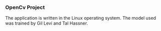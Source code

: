 ### OpenCv Project 

The application is written in the Linux operating system.
The model used was trained by Gil Levi and Tal Hassner. 

